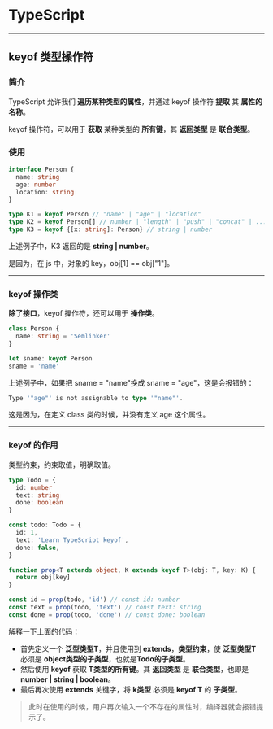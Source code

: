 # TypeScript

---

## keyof 类型操作符

### 简介

TypeScript 允许我们 **遍历某种类型的属性**，并通过 keyof 操作符 **提取** 其 **属性的名称**。

keyof 操作符，可以用于 **获取** 某种类型的 **所有键**，其 **返回类型** 是 **联合类型**。

### 使用

```ts
interface Person {
  name: string
  age: number
  location: string
}

type K1 = keyof Person // "name" | "age" | "location"
type K2 = keyof Person[] // number | "length" | "push" | "concat" | ...
type K3 = keyof {[x: string]: Person} // string | number
```

上述例子中，K3 返回的是 **string | number**。

是因为，在 js 中，对象的 key，obj[1] == obj["1"]。

---

### keyof 操作类

**除了接口**，keyof 操作符，还可以用于 **操作类**。

```ts
class Person {
  name: string = 'Semlinker'
}

let sname: keyof Person
sname = 'name'
```

上述例子中，如果把 sname = "name"换成 sname = "age"，这是会报错的：

```ts
Type '"age"' is not assignable to type '"name"'.
```

这是因为，在定义 class 类的时候，并没有定义 age 这个属性。

---

### keyof 的作用

类型约束，约束取值，明确取值。

```ts
type Todo = {
  id: number
  text: string
  done: boolean
}

const todo: Todo = {
  id: 1,
  text: 'Learn TypeScript keyof',
  done: false,
}

function prop<T extends object, K extends keyof T>(obj: T, key: K) {
  return obj[key]
}

const id = prop(todo, 'id') // const id: number
const text = prop(todo, 'text') // const text: string
const done = prop(todo, 'done') // const done: boolean
```

解释一下上面的代码：

- 首先定义一个 **泛型类型T**，并且使用到 **extends**，**类型约束**，使 **泛型类型T** 必须是 **object类型的子类型**，也就是**Todo的子类型**。
- 然后使用 **keyof** 获取 **T类型的所有键**。其 **返回类型** 是 **联合类型**，也即是 **number | string | boolean**。
- 最后再次使用 **extends** 关键字，将 **k类型** 必须是 **keyof T** 的 **子类型**。

> 此时在使用的时候，用户再次输入一个不存在的属性时，编译器就会报错提示了。
